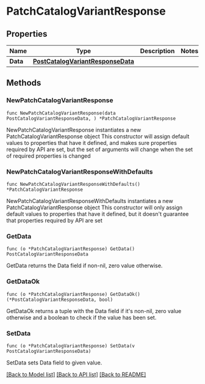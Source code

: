 # PatchCatalogVariantResponse

## Properties

Name | Type | Description | Notes
------------ | ------------- | ------------- | -------------
**Data** | [**PostCatalogVariantResponseData**](PostCatalogVariantResponseData.md) |  | 

## Methods

### NewPatchCatalogVariantResponse

`func NewPatchCatalogVariantResponse(data PostCatalogVariantResponseData, ) *PatchCatalogVariantResponse`

NewPatchCatalogVariantResponse instantiates a new PatchCatalogVariantResponse object
This constructor will assign default values to properties that have it defined,
and makes sure properties required by API are set, but the set of arguments
will change when the set of required properties is changed

### NewPatchCatalogVariantResponseWithDefaults

`func NewPatchCatalogVariantResponseWithDefaults() *PatchCatalogVariantResponse`

NewPatchCatalogVariantResponseWithDefaults instantiates a new PatchCatalogVariantResponse object
This constructor will only assign default values to properties that have it defined,
but it doesn't guarantee that properties required by API are set

### GetData

`func (o *PatchCatalogVariantResponse) GetData() PostCatalogVariantResponseData`

GetData returns the Data field if non-nil, zero value otherwise.

### GetDataOk

`func (o *PatchCatalogVariantResponse) GetDataOk() (*PostCatalogVariantResponseData, bool)`

GetDataOk returns a tuple with the Data field if it's non-nil, zero value otherwise
and a boolean to check if the value has been set.

### SetData

`func (o *PatchCatalogVariantResponse) SetData(v PostCatalogVariantResponseData)`

SetData sets Data field to given value.



[[Back to Model list]](../README.md#documentation-for-models) [[Back to API list]](../README.md#documentation-for-api-endpoints) [[Back to README]](../README.md)


